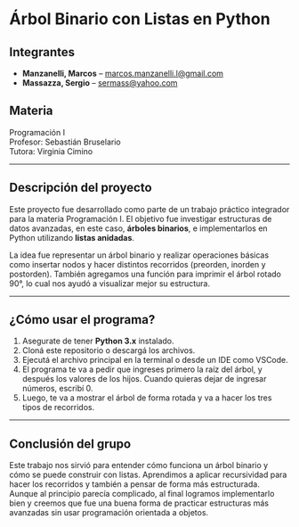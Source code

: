 # Árbol Binario con Listas en Python

## Integrantes

- **Manzanelli, Marcos** – marcos.manzanelli.l@gmail.com  
- **Massazza, Sergio** – sermass@yahoo.com  

## Materia

Programación I  
Profesor: Sebastián Bruselario  
Tutora: Virginia Cimino

---

## Descripción del proyecto

Este proyecto fue desarrollado como parte de un trabajo práctico integrador para la materia Programación I. El objetivo fue investigar estructuras de datos avanzadas, en este caso, **árboles binarios**, e implementarlos en Python utilizando **listas anidadas**.

La idea fue representar un árbol binario y realizar operaciones básicas como insertar nodos y hacer distintos recorridos (preorden, inorden y postorden). También agregamos una función para imprimir el árbol rotado 90°, lo cual nos ayudó a visualizar mejor su estructura.

---

## ¿Cómo usar el programa?

1. Asegurate de tener **Python 3.x** instalado.
2. Cloná este repositorio o descargá los archivos.
3. Ejecutá el archivo principal en la terminal o desde un IDE como VSCode.
4. El programa te va a pedir que ingreses primero la raíz del árbol, y después los valores de los hijos. Cuando quieras dejar de ingresar números, escribí 0.
5. Luego, te va a mostrar el árbol de forma rotada y va a hacer los tres tipos de recorridos.

---

## Conclusión del grupo

Este trabajo nos sirvió para entender cómo funciona un árbol binario y cómo se puede construir con listas. Aprendimos a aplicar recursividad para hacer los recorridos y también a pensar de forma más estructurada. Aunque al principio parecía complicado, al final logramos implementarlo bien y creemos que fue una buena forma de practicar estructuras más avanzadas sin usar programación orientada a objetos.
